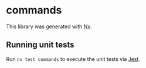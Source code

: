 # commands

This library was generated with [Nx](https://nx.dev).

## Running unit tests

Run `nx test commands` to execute the unit tests via [Jest](https://jestjs.io).
